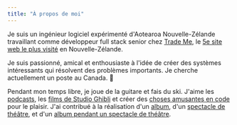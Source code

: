 ```yaml
---
title: "À propos de moi"
---
```


Je suis un ingénieur logiciel expérimenté d'Aotearoa Nouvelle-Zélande travaillant comme développeur full stack senior chez [Trade Me](https://trademe.co.nz), le [5e site web le plus visité](https://www.similarweb.com/website/trademe.co.nz/) en Nouvelle-Zélande.

Je suis passionné, amical et enthousiaste à l'idée de créer des systèmes intéressants qui résolvent des problèmes importants. Je cherche actuellement un poste au Canada. 🍁

Pendant mon temps libre, je joue de la guitare et fais du ski. J'aime les [podcasts](https://lists.pocketcasts.com/2d425db2-b2c1-4999-be5a-63840ff200d5), les [films de Studio Ghibli](https://en.wikipedia.org/wiki/List_of_Studio_Ghibli_works#Feature_films) et créer des [choses amusantes en code](http://pjpscriv.com/animal-spin/) pour le plaisir. J'ai contribué à la réalisation d'un [album](https://ingridandtheministers.bandcamp.com/album/kill-the-sights), d'un [spectacle de théâtre](https://tldrify.com/vev), et d'un [album pendant un spectacle de théâtre](https://www.aucklandfringe.co.nz/programme-2019/how-to-write-an-album).
